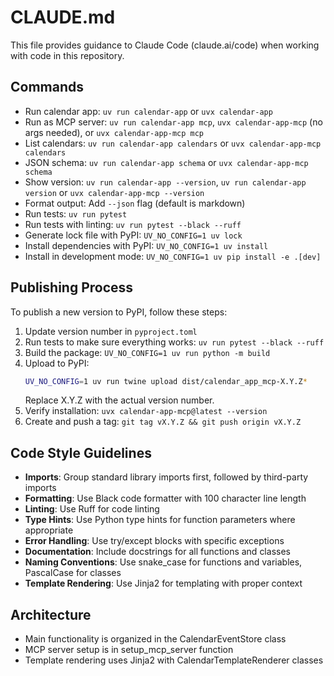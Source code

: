# CLAUDE.md

This file provides guidance to Claude Code (claude.ai/code) when working with code in this repository.

## Commands
- Run calendar app: `uv run calendar-app` or `uvx calendar-app`
- Run as MCP server: `uv run calendar-app mcp`, `uvx calendar-app-mcp` (no args needed), or `uvx calendar-app-mcp mcp`
- List calendars: `uv run calendar-app calendars` or `uvx calendar-app-mcp calendars`
- JSON schema: `uv run calendar-app schema` or `uvx calendar-app-mcp schema`
- Show version: `uv run calendar-app --version`, `uv run calendar-app version` or `uvx calendar-app-mcp --version`
- Format output: Add `--json` flag (default is markdown)
- Run tests: `uv run pytest`
- Run tests with linting: `uv run pytest --black --ruff`
- Generate lock file with PyPI: `UV_NO_CONFIG=1 uv lock`
- Install dependencies with PyPI: `UV_NO_CONFIG=1 uv install`
- Install in development mode: `UV_NO_CONFIG=1 uv pip install -e .[dev]`
## Publishing Process

To publish a new version to PyPI, follow these steps:

1. Update version number in `pyproject.toml`
2. Run tests to make sure everything works: `uv run pytest --black --ruff`
3. Build the package: `UV_NO_CONFIG=1 uv run python -m build`
4. Upload to PyPI:
   ```bash
   UV_NO_CONFIG=1 uv run twine upload dist/calendar_app_mcp-X.Y.Z*
   ```
   Replace X.Y.Z with the actual version number.
5. Verify installation: `uvx calendar-app-mcp@latest --version`
6. Create and push a tag: `git tag vX.Y.Z && git push origin vX.Y.Z`

## Code Style Guidelines
- **Imports**: Group standard library imports first, followed by third-party imports
- **Formatting**: Use Black code formatter with 100 character line length
- **Linting**: Use Ruff for code linting
- **Type Hints**: Use Python type hints for function parameters where appropriate
- **Error Handling**: Use try/except blocks with specific exceptions
- **Documentation**: Include docstrings for all functions and classes
- **Naming Conventions**: Use snake_case for functions and variables, PascalCase for classes
- **Template Rendering**: Use Jinja2 for templating with proper context

## Architecture
- Main functionality is organized in the CalendarEventStore class
- MCP server setup is in setup_mcp_server function
- Template rendering uses Jinja2 with CalendarTemplateRenderer classes